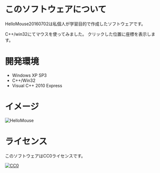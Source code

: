 # このソフトウェアについて #

HelloMouse20160702は私個人が学習目的で作成したソフトウェアです。

C++/win32にてマウスを使ってみました。
クリックした位置に座標を表示します。

# 開発環境 #

* Windows XP SP3
* C++/Win32
* Visual C++ 2010 Express

# イメージ #

![HelloMouse](http://cdn-ak.f.st-hatena.com/images/fotolife/y/ytyaru/20160702/20160702091133.png)

# ライセンス #

このソフトウェアはCC0ライセンスです。

[![CC0](http://i.creativecommons.org/p/zero/1.0/88x31.png "CC0")](http://creativecommons.org/publicdomain/zero/1.0/deed.ja)
